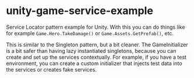 # unity-game-service-example
Service Locator pattern example for Unity. With this you can do things like for example `Game.Hero.TakeDamage()` or `Game.Assets.GetPrefab()`, etc.

This is similar to the Singleton pattern, but a bit cleaner. The GameInitializer is a bit safer than having lazy instantiated singletons, because you can create and set up the services contextually. For example, if you have a test environment, you can create a custom initializer that injects test data into the services or creates fake services.
